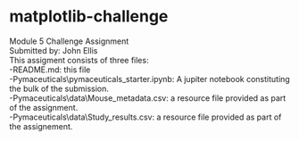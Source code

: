 # matplotlib-challenge
Module 5 Challenge Assignment  
Submitted by: John Ellis  
This assigment consists of three files:  
-README.md: this file  
-Pymaceuticals\pymaceuticals_starter.ipynb: A jupiter notebook constituting the bulk of the submission.  
-Pymaceuticals\data\Mouse_metadata.csv: a resource file provided as part of the assignment.   
-Pymaceuticals\data\Study_results.csv: a resource file provided as part of the assignement.  


